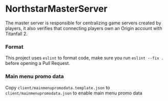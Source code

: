 # NorthstarMasterServer

The master server is responsible for centralizing game servers created by players, it also verifies that connecting players own an Origin account with Titanfall 2.

### Format

This project uses `eslint` to format code, make sure you run `eslint --fix .` before opening a Pull Request.

### Main menu promo data
Copy `client/mainmenupromodata.template.json` to `client/mainmenupromodata.json` to enable main menu promo data